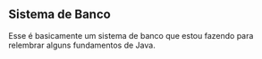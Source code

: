 ## Sistema de Banco

Esse é basicamente um sistema de banco que estou fazendo para relembrar alguns fundamentos de Java. 


